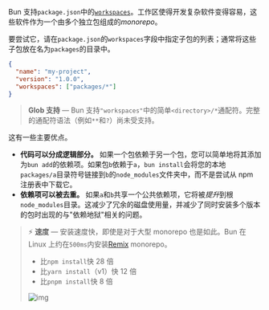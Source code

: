 Bun 支持`package.json`中的[`workspaces`](https://docs.npmjs.com/cli/v9/using-npm/workspaces?v=true#description)。工作区使得开发复杂软件变得容易，这些软件作为一个由多个独立包组成的*monorepo*。

要尝试它，请在`package.json`的`workspaces`字段中指定子包的列表；通常将这些子包放在名为`packages`的目录中。

```json
{
  "name": "my-project",
  "version": "1.0.0",
  "workspaces": ["packages/*"]
}
```

> **Glob 支持** — Bun 支持`"workspaces"`中的简单`<directory>/*`通配符。完整的通配符语法（例如`**`和`?`）尚未受支持。

这有一些主要优点。

- **代码可以分成逻辑部分。** 如果一个包依赖于另一个包，您可以简单地将其添加为`bun add`的依赖项。如果包`b`依赖于`a`，`bun install`会将您的本地`packages/a`目录符号链接到`b`的`node_modules`文件夹中，而不是尝试从 npm 注册表中下载它。
- **依赖项可以被去重。** 如果`a`和`b`共享一个公共依赖项，它将被*提升*到根`node_modules`目录。这减少了冗余的磁盘使用量，并减少了同时安装多个版本的包时出现的与"依赖地狱"相关的问题。

> ⚡️ **速度** — 安装速度快，即使是对于大型 monorepo 也是如此。Bun 在 Linux 上约在`500ms`内安装[Remix](https://github.com/remix-run/remix) monorepo。
>
> - 比`npm install`快 28 倍
> - 比`yarn install`（v1）快 12 倍
> - 比`pnpm install`快 8 倍
>
> ![img](https://user-images.githubusercontent.com/709451/212829600-77df9544-7c9f-4d8d-a984-b2cd0fd2aa52.png)

